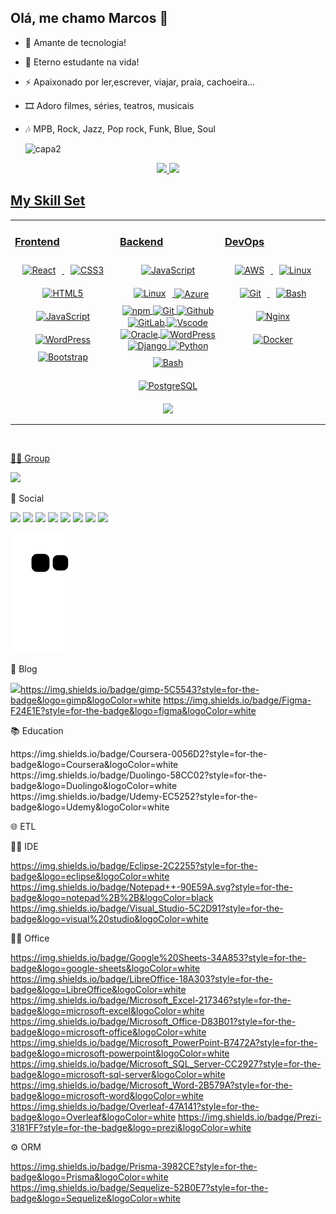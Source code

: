 ## Olá, me chamo Marcos 👋

- 🔭 Amante de tecnologia!                  
- 🌱 Eterno estudante na vida!
- ⚡ Apaixonado por ler,escrever, viajar, praia, cachoeira...
- 🎞  Adoro filmes, séries, teatros, musicais
- 🎶 MPB, Rock, Jazz, Pop rock, Funk, Blue, Soul

  ![capa2](https://user-images.githubusercontent.com/35399145/189922796-5ab06e80-0c41-4764-a4cb-1febd91ec1e8.jpg)
  
  <!--![capalivrov2_Prancheta-1](https://user-images.githubusercontent.com/35399145/189956937-ff5e74c8-fd68-487b-8f36-d70d8a7665f6.jpg)-->

<div align="center">
  <a href="https://github.com/emersoncarneirodasilva">
  <img height="165em" src="https://github-readme-stats.vercel.app/api?username=Maralvo&show_icons=true&theme=blue-green&include_all_commits=true&count_private=true" />
  <img height="165em" src="https://github-readme-stats.vercel.app/api/top-langs/?username=Maralvo&layout=compact&langs_count=7&theme=blue-green" />
</div>

  ## My Skill Set  
<table><tr><td valign="top" width="33%">

### Frontend  
<div align="center">  
<a href="https://reactjs.org/" target="_blank"><img style="margin: 10px" src="https://profilinator.rishav.dev/skills-assets/react-original-wordmark.svg" alt="React" height="50" /></a>  
<a href="https://www.w3schools.com/css/" target="_blank"><img style="margin: 10px" src="https://profilinator.rishav.dev/skills-assets/css3-original-wordmark.svg" alt="CSS3" height="50" /></a>  
<a href="https://en.wikipedia.org/wiki/HTML5" target="_blank"><img style="margin: 10px" src="https://profilinator.rishav.dev/skills-assets/html5-original-wordmark.svg" alt="HTML5" height="50" /></a>  
<a href="https://www.javascript.com/" target="_blank"><img style="margin: 10px" src="https://profilinator.rishav.dev/skills-assets/javascript-original.svg" alt="JavaScript" height="50" /></a>  
<a href="https://www.wp.com/" target="_blank"><img style="margin: 10px" alt="WordPress" height="50" src="https://cdn.jsdelivr.net/gh/devicons/devicon/icons/wordpress/wordpress-original.svg" height="50"/></a> 
<a href="https://www.bootstrap.com/" target="_blank"><img align="center" alt="Bootstrap" height="50" src="https://cdn.jsdelivr.net/gh/devicons/devicon/icons/bootstrap/bootstrap-original.svg" /></a>
</div>

</td><td valign="top" width="33%">

### Backend  
<div align="center">  
<a href="https://www.javascript.com/" target="_blank"><img style="margin: 10px" src="https://profilinator.rishav.dev/skills-assets/javascript-original.svg" alt="JavaScript" height="50" /></a>  
<a href="https://www.linux.org/" target="_blank"><img style="margin: 10px" src="https://profilinator.rishav.dev/skills-assets/linux-original.svg" alt="Linux" height="50" /></a>  
<a href="https://www.azure.com/" target="_blank"><img align="center" alt="Azure" height="30" src="https://cdn.jsdelivr.net/gh/devicons/devicon/icons/azure/azure-original.svg" />
<a href="https://www.npm.com/" target="_blank"><img align="center" alt="npm" height="30" src="https://cdn.jsdelivr.net/gh/devicons/devicon/icons/npm/npm-original-wordmark.svg" />
<a href="https://git.com/" target="_blank"><img align="center" alt="Git" height="30" src="https://cdn.jsdelivr.net/gh/devicons/devicon/icons/git/git-original.svg" />
<a href="https://github.com/" target="_blank"><img align="center" alt="Github" height="30" src="https://cdn.jsdelivr.net/gh/devicons/devicon/icons/github/github-original.svg" />
<a href="https://gitlab.com/" target="_blank"><img align="center" alt="GitLab" height="30" src="https://cdn.jsdelivr.net/gh/devicons/devicon/icons/gitlab/gitlab-original.svg" />
<a href="https://vscode.com/" target="_blank"><img align="center" alt="Vscode" height="30" src="https://cdn.jsdelivr.net/gh/devicons/devicon/icons/vscode/vscode-original.svg" />
  <a href="https://oracle.com/" target="_blank"><img align="center" alt="Oracle" height="30" src="https://cdn.jsdelivr.net/gh/devicons/devicon/icons/oracle/oracle-original.svg" />
  <a href="https://wp.com/" target="_blank"><img align="center" alt="WordPress" height="30"src="https://cdn.jsdelivr.net/gh/devicons/devicon/icons/wordpress/wordpress-original.svg" />
  <a href="https://django.com/" target="_blank"><img align="center" alt="Django" height="30"src="https://cdn.jsdelivr.net/gh/devicons/devicon/icons/django/django-plain.svg" />
  <a href="https://python.com/" target="_blank"><img align="center" alt="Python" height="30" src="https://cdn.jsdelivr.net/gh/devicons/devicon/icons/python/python-original-wordmark.svg" />
<a href="https://www.gnu.org/software/bash/" target="_blank"><img style="margin: 10px" src="https://profilinator.rishav.dev/skills-assets/gnu_bash-icon.svg" alt="Bash" height="50" /></a>  
<a href="https://www.postgresql.org/" target="_blank"><img style="margin: 10px" src="https://profilinator.rishav.dev/skills-assets/postgresql-original-wordmark.svg" alt="PostgreSQL" height="50" /></a>  
 <a href="https://www.redis.com/" target="_blank"><img style="margin: 10px" src="https://cdn.jsdelivr.net/gh/devicons/devicon/icons/redis/redis-original-wordmark.svg" height="50"/></a>  

</div>

</td><td valign="top" width="33%">

### DevOps  
<div align="center">  
<a href="https://angularjs.org/" target="_blank"><img style="margin: 10px" src="https://profilinator.rishav.dev/skills-assets/amazonwebservices-original-wordmark.svg" alt="AWS" height="50" /></a>  
<a href="https://www.linux.org/" target="_blank"><img style="margin: 10px" src="https://profilinator.rishav.dev/skills-assets/linux-original.svg" alt="Linux" height="50" /></a>  
<a href="https://github.com/" target="_blank"><img style="margin: 10px" src="https://profilinator.rishav.dev/skills-assets/git-scm-icon.svg" alt="Git" height="50" /></a>  
<a href="https://www.gnu.org/software/bash/" target="_blank"><img style="margin: 10px" src="https://profilinator.rishav.dev/skills-assets/gnu_bash-icon.svg" alt="Bash" height="50" /></a>  
<a href="https://www.nginx.com/" target="_blank"><img style="margin: 10px" src="https://profilinator.rishav.dev/skills-assets/nginx-original.svg" alt="Nginx" height="50" /></a>  
<a href="https://www.docker.com/" target="_blank"><img style="margin: 10px" src="https://profilinator.rishav.dev/skills-assets/docker-original-wordmark.svg" alt="Docker" height="50" /></a>
</div>

</td></tr></table>  
<div style="display: inline_block"><br>  
             

</div>
  
  🤜🤛 Group
  
<div>
    <a href="https://discord.com/channels/@MarcosAlvarenga#8820/"><img src="https://img.shields.io/badge/Discord-7289DA?style=for-the-badge&logo=discord&logoColor=white"></a>

  👨 Social
  <div>
    
  <a href="mailto:marcosalv@gmail.com"><img src="https://img.shields.io/badge/Gmail-D14836?style=for-the-badge&logo=gmail&logoColor=white" target="_blank"></a>
  <a href="https://www.linkedin.com/in/marcos-alvarenga-2bb75015/" target="_blank"><img src="https://img.shields.io/badge/-LinkedIn-%230077B5?style=for-the-badge&logo=linkedin&logoColor=white" target="_blank"></a>
 <a href="tel:+5584999887008"><img src="https://img.shields.io/badge/Telegram-2CA5E0?style=for-the-badge&logo=telegram&logoColor=white" target="_blank"></a>
<a href="https://twitter.com/Maralvo"><img src="https://img.shields.io/badge/Twitter-1DA1F2?style=for-the-badge&logo=twitter&logoColor=white"></a>
  <a href="https://www.instagram.com/maralvo/"><img src="https://img.shields.io/badge/Instagram-E4405F?style=for-the-badge&logo=instagram&logoColor=white"></a>
  <a href="https://independent.academia.edu/MarcosAlvarenga16"><img src="https://img.shields.io/badge/Academia-fff?style=for-the-badge&logo=academia&logoColor=black"></a>
  <a href="https://independent.academia.edu/MarcosAlvarenga16"><img src="https://img.shields.io/badge/GitHub-100000?style=for-the-badge&logo=github&logoColor=white"></a>
  <a href="https://gitlab.com/marcosalv"><img src="https://img.shields.io/badge/GitLab-330F63?style=for-the-badge&logo=gitlab&logoColor=white"></a>
  
![Snake animation](https://github.com/rafaballerini/rafaballerini/blob/output/github-contribution-grid-snake.svg)
 
  </div>
  
  📝 Blog
  <div>
    <a href="https://projetolivropostal.com.br/blog/"><img src="https://img.shields.io/badge/Wordpress-21759B?style=for-the-badge&logo=wordpress&logoColor=white
  </div>
      
      ☁ Cloud
      <div>
      https://img.shields.io/badge/Cloudflare-F38020?style=for-the-badge&logo=Cloudflare&logoColor=white
      https://img.shields.io/badge/Digital_Ocean-0080FF?style=for-the-badge&logo=DigitalOcean&logoColor=white
      https://img.shields.io/badge/Netlify-00C7B7?style=for-the-badge&logo=netlify&logoColor=white
      https://img.shields.io/badge/Oracle-F80000?style=for-the-badge&logo=oracle&logoColor=black
      </div>
   
    <div>
   🖍 Design
      https://img.shields.io/badge/gimp-5C5543?style=for-the-badge&logo=gimp&logoColor=white
      https://img.shields.io/badge/Figma-F24E1E?style=for-the-badge&logo=figma&logoColor=white
   </div>
   
   📚 Education
   <div>
     https://img.shields.io/badge/Coursera-0056D2?style=for-the-badge&logo=Coursera&logoColor=white
     https://img.shields.io/badge/Duolingo-58CC02?style=for-the-badge&logo=Duolingo&logoColor=white
     https://img.shields.io/badge/Udemy-EC5252?style=for-the-badge&logo=Udemy&logoColor=white
   </div>
   
   🌐 ETL
   <div>
     
   </div>

   👩‍💻 IDE
    <div>
     	https://img.shields.io/badge/Eclipse-2C2255?style=for-the-badge&logo=eclipse&logoColor=white
      https://img.shields.io/badge/Notepad++-90E59A.svg?style=for-the-badge&logo=notepad%2B%2B&logoColor=black
      https://img.shields.io/badge/Visual_Studio-5C2D91?style=for-the-badge&logo=visual%20studio&logoColor=white
   </div>
   
   👨‍💻 Office
     <div>
     https://img.shields.io/badge/Google%20Sheets-34A853?style=for-the-badge&logo=google-sheets&logoColor=white
       https://img.shields.io/badge/LibreOffice-18A303?style=for-the-badge&logo=LibreOffice&logoColor=white
       https://img.shields.io/badge/Microsoft_Excel-217346?style=for-the-badge&logo=microsoft-excel&logoColor=white
       https://img.shields.io/badge/Microsoft_Office-D83B01?style=for-the-badge&logo=microsoft-office&logoColor=white
       https://img.shields.io/badge/Microsoft_PowerPoint-B7472A?style=for-the-badge&logo=microsoft-powerpoint&logoColor=white
       https://img.shields.io/badge/Microsoft_SQL_Server-CC2927?style=for-the-badge&logo=microsoft-sql-server&logoColor=white
       https://img.shields.io/badge/Microsoft_Word-2B579A?style=for-the-badge&logo=microsoft-word&logoColor=white
       https://img.shields.io/badge/Overleaf-47A141?style=for-the-badge&logo=Overleaf&logoColor=white
       	https://img.shields.io/badge/Prezi-3181FF?style=for-the-badge&logo=prezi&logoColor=white
   </div>
   
   ⚙️ ORM
     <div>
     https://img.shields.io/badge/Prisma-3982CE?style=for-the-badge&logo=Prisma&logoColor=white
       https://img.shields.io/badge/Sequelize-52B0E7?style=for-the-badge&logo=Sequelize&logoColor=white
   </div>
   
    
